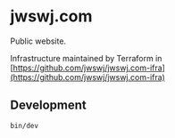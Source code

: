 # jwswj.com

Public website.

Infrastructure maintained by Terraform in [https://github.com/jwswj/jwswj.com-ifra](https://github.com/jwswj/jwswj.com-ifra)

## Development

```
bin/dev
```
